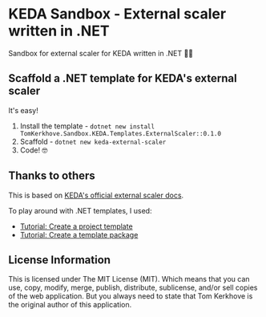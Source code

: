 # KEDA Sandbox - External scaler written in .NET

Sandbox for external scaler for KEDA written in .NET 🤹‍♂️

## Scaffold a .NET template for KEDA's external scaler

It's easy!

1. Install the template - `dotnet new install TomKerkhove.Sandbox.KEDA.Templates.ExternalScaler::0.1.0`
2. Scaffold - `dotnet new keda-external-scaler`
3. Code! 🤓

## Thanks to others

This is based on [KEDA's official external scaler docs](https://keda.sh/docs/latest/concepts/external-scalers/).

To play around with .NET templates, I used:

- [Tutorial: Create a project template](https://learn.microsoft.com/en-us/dotnet/core/tutorials/cli-templates-create-project-template)
- [Tutorial: Create a template package](https://learn.microsoft.com/en-us/dotnet/core/tutorials/cli-templates-create-template-package)

## License Information

This is licensed under The MIT License (MIT). Which means that you can use, copy, modify, merge, publish, distribute, sublicense, and/or sell copies of the web application. But you always need to state that Tom Kerkhove is the original author of this application.

